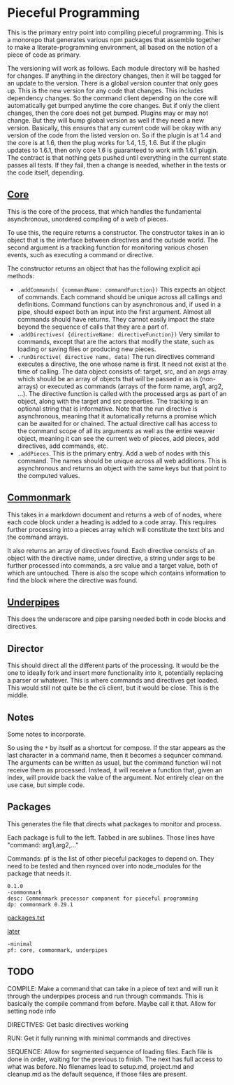 # Pieceful Programming

This is the primary entry point into compiling pieceful programming. This is a
monorepo that generates various npm packages that assemble together to make
a literate-programming environment, all based on the notion of a piece of code
as primary. 

The versioning will work as follows. Each module directory will be hashed for
changes. If anything in the directory changes, then it will be tagged for an
update to the version. There is a global version counter that only goes up.
This is the new version for any code that changes. This includes dependency
changes. So the command client depending on the core will automatically get
bumped anytime the core changes. But if only the client changes, then the core
does not get bumped. Plugins may or may not change. But they will bump global
version as well if they need a new version. Basically, this ensures that any
current code will be okay with any version of the code from the listed version
on. So if the plugin is at 1.4 and the core is at 1.6, then the plug works for
1.4, 1.5, 1.6. But if the plugin updates to 1.6.1, then only core 1.6 is
guaranteed to work with 1.6.1 plugin. The contract is that nothing gets pushed
until everything in the current state passes all tests. If they fail, then
a change is needed, whether in the tests or the code itself, depending. 


## [Core](core.md "load:")

This is the core of the process, that which handles the fundamental
asynchronous, unordered compiling of a web of pieces. 

To use this, the require returns a constructor. The constructor takes in an io
object that is the interface between directives and the outside world. The
second argument is a tracking function for monitoring various chosen events,
such as executing a command or directive. 

The constructor returns an object that has the following explicit api methods: 

* `.addCommands( {commandName: commandFunction})` This expects an object of
  commands. Each command should be unique across all callings and definitions.
  Command functions can by asynchronous and, if used in a pipe, should expect
  both an input into the first argument. Almost all commands should have
  returns. They cannot easily impact the state beyond the sequence of calls
  that they are a part of. 
* `.addDirectives( {directiveName: directiveFunction})` Very similar to
  commands, except that are the actors that modify the state, such as loading
  or saving files or producing new pieces. 
* `.runDirective( directive name, data)` The run directives command executes a
  directive, the one whose name is first. It need not exist at the time of
  calling. The data object consists of: target, src, and an  args array which
  should be an array of objects that will be passed in as is (non-arrays) or
  executed as commands (arrays of the form name, arg1, arg2, ...). The
  directive function is called with the processed args as part of an object,
  along with the target and src properties.  The tracking is an optional
  string that is informative. Note that the run directive is asynchronous,
  meaning that it automatically returns a promise which can be awaited for or
  chained.  The actual directive call has access to the command scope of all
  its arguments as well as the entire weaver object, meaning it can see the
  current web of pieces, add pieces, add directives, add commands, etc. 
* `.addPieces`. This is the primary entry. Add a web of nodes with this
  command. The names should be unique across all web additions. This is
  asynchronous and returns an object with the same keys but that point to the
  computed values. 


## [Commonmark](commonmark.md "load:")

This takes in a markdown document and returns a web of of nodes, where each
code block under a heading is added to a code array. This requires further
processing into a pieces array which will constitute the text bits and the
command arrays.

It also returns an array of directives found. Each directive consists of an
object with the directive name, under directive, a string under args to be
further processed into commands, a src value and a target value, both of which
are untouched. There is also the scope which contains information to find the
block where the directive was found. 



## [Underpipes](underpipes.md "load:")

This does the underscore and pipe parsing needed both in code blocks and
directives. 

## Director

This should direct all the different parts of the processing. It would be the
one to ideally fork and insert more functionality into it, potentially
replacing a parser or whatever. This is where commands and directives get
loaded. This would still not quite be the cli client, but it would be close.
This is the middle. 


## Notes

Some notes to incorporate. 

So using the `*` by itself as a shortcut for compose. If the star appears as
the last character in a command name, then it becomes a sequncer command. The
arguments can be written as usual, but the command function will not receive
them as processed. Instead, it will receive a function that, given an index,
will provide back the value of the argument. Not entirely clear on the use
case, but simple code. 


## Packages

This generates the file that directs what packages to monitor and process. 

Each package is full to the left. Tabbed in are sublines. Those lines have
"command: arg1,arg2,..."

Commands:  pf is the list of other pieceful packages to depend on. They need
to be tested and then rsynced over into node_modules for the package that
needs it. 

    0.1.0
    -commonmark
    desc: Commonmark processor component for pieceful programming
    dp: commonmark 0.29.1 


[packages.txt](# "save:")

[later]()


    -minimal
    pf: core, commonmark, underpipes


## TODO

COMPILE: Make a command that can take in a piece of text and will run it through the
underpipes process and run through commands. This is basically the compile
command from before. Maybe call it that. Allow for setting node info 

DIRECTIVES:  Get basic directives working

RUN: Get it fully running with minimal commands and directives

SEQUENCE: Allow for segmented sequence of loading files. Each file is done in
order, waiting for the previous to finish. The next has full access to what
was before. No filenames lead to setup.md, project.md and cleanup.md as the
default sequence, if those files are present. 




